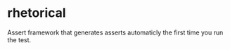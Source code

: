 rhetorical
==========
Assert framework that generates asserts automaticly the first time you run the test.
